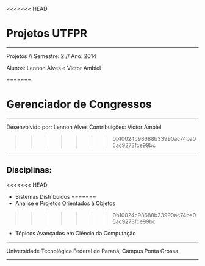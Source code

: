 <<<<<<< HEAD
# Projetos UTFPR
---
Projetos // Semestre: 2 // Ano: 2014

Alunos: Lennon Alves e Victor Ambiel

=======
# Gerenciador de Congressos
---
Desenvolvido por: Lennon Alves
Contribuições: Victor Ambiel
>>>>>>> 0b10024c98688b33990ac74ba05ac9273fce99bc

---

## Disciplinas:
<<<<<<< HEAD
 * Sistemas Distribuídos
=======
 * Analise e Projetos Orientados à Objetos
>>>>>>> 0b10024c98688b33990ac74ba05ac9273fce99bc
 * Tópicos Avançados em Ciência da Computação
 
----

Universidade Tecnológica Federal do Paraná,
Campus Ponta Grossa.

---

